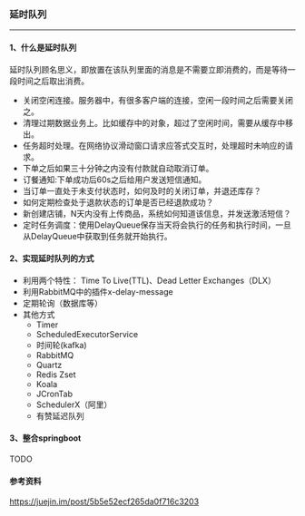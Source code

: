 ### 延时队列

---

#### 1、什么是延时队列

延时队列顾名思义，即放置在该队列里面的消息是不需要立即消费的，而是等待一段时间之后取出消费。

- 关闭空闲连接。服务器中，有很多客户端的连接，空闲一段时间之后需要关闭之。
- 清理过期数据业务上。比如缓存中的对象，超过了空闲时间，需要从缓存中移出。
- 任务超时处理。在网络协议滑动窗口请求应答式交互时，处理超时未响应的请求。
- 下单之后如果三十分钟之内没有付款就自动取消订单。
- 订餐通知:下单成功后60s之后给用户发送短信通知。
- 当订单一直处于未支付状态时，如何及时的关闭订单，并退还库存？
- 如何定期检查处于退款状态的订单是否已经退款成功？
- 新创建店铺，N天内没有上传商品，系统如何知道该信息，并发送激活短信？
- 定时任务调度：使用DelayQueue保存当天将会执行的任务和执行时间，一旦从DelayQueue中获取到任务就开始执行。

#### 2、实现延时队列的方式

- 利用两个特性： Time To Live(TTL)、Dead Letter Exchanges（DLX）
- 利用RabbitMQ中的插件x-delay-message
- 定期轮询（数据库等）
- 其他方式
  - Timer
  - ScheduledExecutorService
  - 时间轮(kafka)
  - RabbitMQ
  - Quartz
  - Redis Zset
  - Koala
  - JCronTab
  - SchedulerX（阿里）
  - 有赞延迟队列

#### 3、整合springboot

TODO

#### 参考资料

https://juejin.im/post/5b5e52ecf265da0f716c3203

